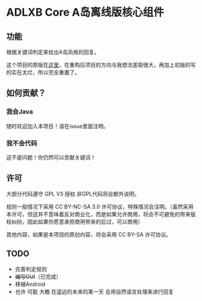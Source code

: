 # ADLXB Core A岛离线版核心组件

## 功能

根据关键词判定来给出A岛风格的回复。

这个项目的原版在[这里](https://github.com/manoil/IslandA-Simulator)，在重构后项目的方向与我想法差距很大，再加上初版的写的实在太烂，所以完全重置了。

## 如何贡献？

### 我会Java

随时欢迎加入本项目！请在issue里面注明。

### 我不会代码

这不是问题！你仍然可以贡献关键词！

## 许可

大部分代码遵守 GPL V3 授权 非GPL代码将会额外说明。

规则一般情况下采用 CC BY-NC-SA 3.0 许可协议，特殊情况会注明。（虽然采用本许可，但这并不意味着反对商业化，而是如果允许商用，将会不可避免的带来版权纠纷，因此如果你愿意承担商用带来的后过，可以商用）

其他内容，如果是本项目的原创内容，将会采用 CC BY-SA 许可协议。

## TODO

- 完善判定规则
- ~~编写GUI~~（已完成）
- 移植Android
- 也许 可能 大概 在遥远的未来的某一天 会用自然语言处理来进行回复